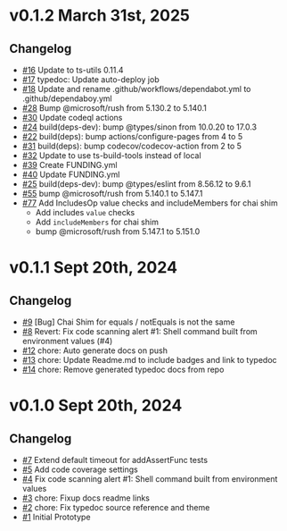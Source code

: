 # v0.1.2 March 31st, 2025

## Changelog

- [#16](https://github.com/nevware21/tripwire/pull/16) Update to ts-utils 0.11.4 
- [#17](https://github.com/nevware21/tripwire/pull/17) typedoc: Update auto-deploy job 
- [#18](https://github.com/nevware21/tripwire/pull/18) Update and rename .github/workflows/dependabot.yml to .github/dependaboy.yml 
- [#28](https://github.com/nevware21/tripwire/pull/28) Bump @microsoft/rush from 5.130.2 to 5.140.1 
- [#30](https://github.com/nevware21/tripwire/pull/30) Update codeql actions 
- [#24](https://github.com/nevware21/tripwire/pull/24) build(deps-dev): bump @types/sinon from 10.0.20 to 17.0.3 
- [#22](https://github.com/nevware21/tripwire/pull/22) build(deps): bump actions/configure-pages from 4 to 5 
- [#31](https://github.com/nevware21/tripwire/pull/31) build(deps): bump codecov/codecov-action from 2 to 5 
- [#32](https://github.com/nevware21/tripwire/pull/32) Update to use ts-build-tools instead of local 
- [#39](https://github.com/nevware21/tripwire/pull/39) Create FUNDING.yml 
- [#40](https://github.com/nevware21/tripwire/pull/40) Update FUNDING.yml 
- [#25](https://github.com/nevware21/tripwire/pull/25) build(deps-dev): bump @types/eslint from 8.56.12 to 9.6.1 
- [#55](https://github.com/nevware21/tripwire/pull/55) bump @microsoft/rush from 5.140.1 to 5.147.1 
- [#77](https://github.com/nevware21/tripwire/pull/77) Add IncludesOp value checks and includeMembers for chai shim
  - Add includes `value` checks
  - Add `includeMembers` for chai shim
  - bump @microsoft/rush from 5.147.1 to 5.151.0

# v0.1.1 Sept 20th, 2024

## Changelog

- [#9](https://github.com/nevware21/tripwire/issues/9) [Bug] Chai Shim for equals / notEquals is not the same
- [#8](https://github.com/nevware21/tripwire/pull/8) Revert: Fix code scanning alert #1: Shell command built from environment values (#4)
- [#12](https://github.com/nevware21/tripwire/pull/12) chore: Auto generate docs on push
- [#13](https://github.com/nevware21/tripwire/pull/13) chore: Update Readme.md to include badges and link to typedoc
- [#14](https://github.com/nevware21/tripwire/pull/14) chore: Remove generated typedoc docs from repo

# v0.1.0 Sept 20th, 2024

## Changelog

- [#7](https://github.com/nevware21/tripwire/pull/7) Extend default timeout for addAssertFunc tests
- [#5](https://github.com/nevware21/tripwire/pull/5) Add code coverage settings
- [#4](https://github.com/nevware21/tripwire/pull/4) Fix code scanning alert #1: Shell command built from environment values
- [#3](https://github.com/nevware21/tripwire/pull/3) chore: Fixup docs readme links
- [#2](https://github.com/nevware21/tripwire/pull/2) chore: Fix typedoc source reference and theme
- [#1](https://github.com/nevware21/tripwire/pull/1) Initial Prototype
